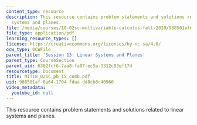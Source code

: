 ```yaml
---
content_type: resource
description: This resource contains problem statements and solutions related to linear
  systems and planes.
file: /media/courses/18-02sc-multivariable-calculus-fall-2010/988501af6a641704fdaadd8cb8c40960_MIT18_02SC_pb_15_comb.pdf
file_type: application/pdf
learning_resource_types: []
license: https://creativecommons.org/licenses/by-nc-sa/4.0/
ocw_type: OCWFile
parent_title: 'Session 13: Linear Systems and Planes'
parent_type: CourseSection
parent_uid: 6362fcf6-7aa8-fa07-ec5a-3312c93ef17d
resourcetype: Document
title: MIT18_02SC_pb_15_comb.pdf
uid: 988501af-6a64-1704-fdaa-dd8cb8c40960
video_metadata:
  youtube_id: null
---
```

This resource contains problem statements and solutions related to linear systems and planes.